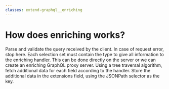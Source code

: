 ```yaml
---
classes: extend-graphql__enriching
---
```


# How does enriching works?

<Item index="1" title="Analyze the query">
  Parse and validate the query received by the client. In case of request error, stop here.
</Item>

<Item index="2" title="Ensure types information with temporary modifications">
  Each selection set must contain the type to give all information to the enriching handler.
</Item>

<Item index="3" title="Execute the query">
  This can be done directly on the server or we can create an enriching GraphQL proxy server.
</Item>

<Item index="4" title="Fetch the additional data">
  Using a tree traversal algorithm, fetch additional data for each field according to the handler.
</Item>

<Item index="5" title="Enrich the response">
  Store the additional data in the extensions field, using the JSONPath selector as the key.
</Item>
